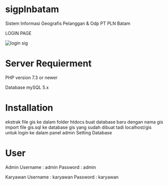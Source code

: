# sigplnbatam
Sistem Informasi Geografis Pelanggan &amp; Odp PT PLN Batam

<p>LOGIN PAGE</p>

![login sig](https://github.com/krpauto/sigplnbatam/assets/82790760/3a658e44-ff27-40eb-acc0-f9843001cc7c)

# Server Requierment
PHP version 7.3 or newer

Database mySQL 5.x

# Installation
ekstrak file gis ke dalam folder htdocs
buat database baru dengan nama gis
import file gis.sql ke database gis yang sudah dibuat tadi
localhost/gis untuk login ke dalam panel admin
Setting Database

# User
Admin
Username : admin
Password : admin

Karyawan
Username : karyawan
Password : karyawan

